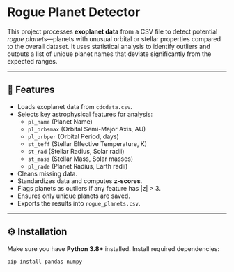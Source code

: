 # Rogue Planet Detector

This project processes **exoplanet data** from a CSV file to detect potential *rogue planets*—planets with unusual orbital or stellar properties compared to the overall dataset. It uses statistical analysis to identify outliers and outputs a list of unique planet names that deviate significantly from the expected ranges.

---

## 📌 Features
- Loads exoplanet data from `cdcdata.csv`.
- Selects key astrophysical features for analysis:
  - `pl_name` (Planet Name)  
  - `pl_orbsmax` (Orbital Semi-Major Axis, AU)  
  - `pl_orbper` (Orbital Period, days)  
  - `st_teff` (Stellar Effective Temperature, K)  
  - `st_rad` (Stellar Radius, Solar radii)  
  - `st_mass` (Stellar Mass, Solar masses)  
  - `pl_rade` (Planet Radius, Earth radii)  
- Cleans missing data.  
- Standardizes data and computes **z-scores**.  
- Flags planets as outliers if any feature has |z| > 3.  
- Ensures only unique planets are saved.  
- Exports the results into `rogue_planets.csv`.

---

## ⚙️ Installation
Make sure you have **Python 3.8+** installed. Install required dependencies:

```bash
pip install pandas numpy

